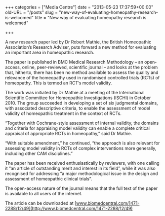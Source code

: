 +++
categories = ["Media Centre"]
date = "2013-05-23 17:37:59+00:00"
old-URL = "/posts"
slug = "new-way-of-evaluating-homeopathy-research-is-welcomed"
title = "New way of evaluating homeopathy research is welcomed"

+++

A new research paper led by Dr Robert Mathie, the British Homeopathic Association’s Research Adviser, puts forward a new method for evaluating an important area in homeopathic research.

The paper is published in BMC Medical Research Methodology – an open-access, online, peer-reviewed, scientific journal – and looks at the problem that, hitherto, there has been no method available to assess the quality and relevance of the homeopathy used in randomised controlled trials (RCTs) of homeopathy. This is termed an RCT’s model validity.

The work was initiated by Dr Mathie at a meeting of the International Scientific Committee for Homeopathic Investigations (ISCHI) in October 2010. The group succeeded in developing a set of six judgmental domains, with associated descriptive criteria, to enable the assessment of model validity of homeopathic treatment in the context of RCTs.

“Together with Cochrane-style assessment of internal validity, the domains and criteria for appraising model validity can enable a complete critical appraisal of appropriate RCTs in homeopathy,” said Dr Mathie.

“With suitable amendment,” he continued, “the approach is also relevant for assessing model validity in RCTs of complex interventions more generally, including other CAM disciplines.”

The paper has been received enthusiastically by reviewers, with one calling it “an article of outstanding merit and interest in its field”, while it was also recognised for addressing “a major methodological issue in the design and assessment of homeopathic clinical trials”.

The open-access nature of the journal means that the full text of the paper is available to all users of the internet.

The article can be downloaded at [www.biomedcentral.com/1471-2288/12/49](http://www.biomedcentral.com/1471-2288/12/49)

